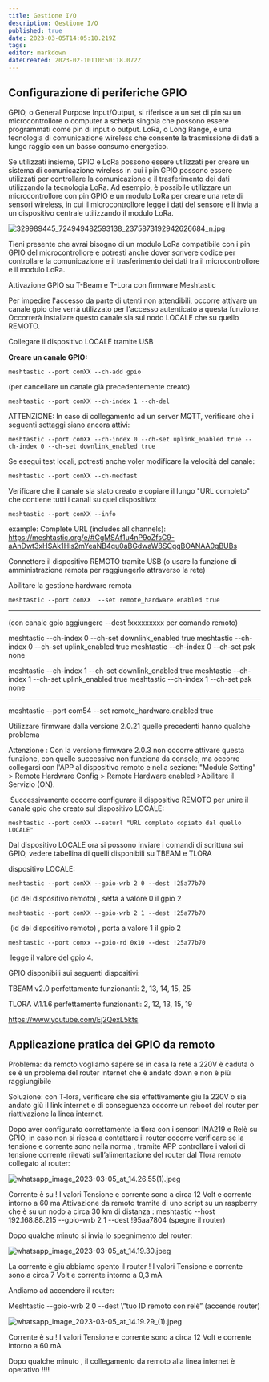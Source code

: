 ```yaml
---
title: Gestione I/O
description: Gestione I/O
published: true
date: 2023-03-05T14:05:18.219Z
tags: 
editor: markdown
dateCreated: 2023-02-10T10:50:18.072Z
---
```


## Configurazione di periferiche GPIO

GPIO, o General Purpose Input/Output, si riferisce a un set di pin su un microcontrollore o computer a scheda singola che possono essere programmati come pin di input o output. LoRa, o Long Range, è una tecnologia di comunicazione wireless che consente la trasmissione di dati a lungo raggio con un basso consumo energetico.

Se utilizzati insieme, GPIO e LoRa possono essere utilizzati per creare un sistema di comunicazione wireless in cui i pin GPIO possono essere utilizzati per controllare la comunicazione e il trasferimento dei dati utilizzando la tecnologia LoRa. Ad esempio, è possibile utilizzare un microcontrollore con pin GPIO e un modulo LoRa per creare una rete di sensori wireless, in cui il microcontrollore legge i dati del sensore e li invia a un dispositivo centrale utilizzando il modulo LoRa.

![329989445_724949482593138_2375873192942626684_n.jpg](/329989445_724949482593138_2375873192942626684_n.jpg)

Tieni presente che avrai bisogno di un modulo LoRa compatibile con i pin GPIO del microcontrollore e potresti anche dover scrivere codice per controllare la comunicazione e il trasferimento dei dati tra il microcontrollore e il modulo LoRa.

Attivazione GPIO su T-Beam e T-Lora con firmware Meshtastic 

Per impedire l'accesso da parte di utenti non attendibili, occorre attivare un canale gpio che verrà utilizzato per l'accesso autenticato a questa funzione. Occorrerà installare questo canale sia sul nodo LOCALE che su quello REMOTO.

Collegare il dispositivo LOCALE tramite USB

**Creare un canale GPIO:**

```plaintext
meshtastic --port comXX --ch-add gpio
```

(per cancellare un canale già precedentemente creato)

```plaintext
meshtastic --port comXX --ch-index 1 --ch-del
```

ATTENZIONE: In caso di collegamento ad un server MQTT, verificare che i seguenti settaggi siano ancora attivi:

```plaintext
meshtastic --port comXX --ch-index 0 --ch-set uplink_enabled true --ch-index 0 --ch-set downlink_enabled true
```

Se esegui test locali, potresti anche voler modificare la velocità del canale:

```plaintext
meshtastic --port comXX --ch-medfast
```

Verificare che il canale sia stato creato e copiare il lungo "URL completo" che contiene tutti i canali su quel dispositivo:

```plaintext
meshtastic --port comXX --info
```

example: Complete URL (includes all channels): https://meshtastic.org/e/#CgMSAf1u4nP9oZfsC9-aAnDwt3xHSAk1Hls2mYeaNB4gu0aBGdwaW8SCggBOANAA0gBUBs

Connettere il dispositivo REMOTO tramite USB (o usare la funzione di amministrazione remota per raggiungerlo attraverso la rete)

Abilitare la gestione hardware remota

```plaintext
meshtastic --port comXX  --set remote_hardware.enabled true
```
--------------------------------------------------------------------
(con canale gpio aggiungere --dest !xxxxxxxxx per comando remoto)

meshtastic --ch-index 0 --ch-set downlink_enabled true
meshtastic --ch-index 0 --ch-set uplink_enabled true
meshtastic --ch-index 0 --ch-set psk none

meshtastic --ch-index 1 --ch-set downlink_enabled true
meshtastic --ch-index 1 --ch-set uplink_enabled true
meshtastic --ch-index 1 --ch-set psk none

----------------------------------------------

meshtastic --port com54  --set remote_hardware.enabled true

Utilizzare firmware dalla versione 2.0.21 quelle precedenti hanno qualche problema

Attenzione : Con la versione firmware 2.0.3 non occorre attivare questa funzione, con quelle successive non funziona da console, ma occorre collegarsi con l'APP al dispositivo remoto e nella sezione: "Module Setting" > Remote Hardware Config > Remote Hardware enabled >Abilitare il Servizio (ON).

 Successivamente occorre configurare il dispositivo REMOTO per unire il canale gpio che creato sul dispositivo LOCALE:

```plaintext
meshtastic --port comXX --seturl "URL completo copiato dal quello LOCALE"
```

Dal dispositivo LOCALE ora si possono inviare i comandi di scrittura sui GPIO, vedere tabellina di quelli disponibili su TBEAM e TLORA

dispositivo LOCALE:

```plaintext
meshtastic --port comXX --gpio-wrb 2 0 --dest !25a77b70 
```

 (id del dispositivo remoto) , setta a valore 0 il gpio 2

```plaintext
meshtastic --port comXX --gpio-wrb 2 1 --dest !25a77b70
```

 (id del dispositivo remoto) , porta a valore 1 il gpio 2

```plaintext
meshtastic --port comxx --gpio-rd 0x10 --dest !25a77b70
```

 legge il valore del gpio 4.

GPIO disponibili sui seguenti dispositivi:

TBEAM v2.0 perfettamente funzionanti: 2, 13, 14, 15, 25

TLORA V.1.1.6 perfettamente funzionanti: 2, 12, 13, 15, 19

https://www.youtube.com/Ej2QexL5kts

## Applicazione pratica dei GPIO da remoto

Problema: da remoto vogliamo sapere se in casa la rete a 220V è caduta o se è un problema del router
internet che è andato down e non è più raggiungibile

Soluzione: con T-lora, verificare che sia effettivamente giù la 220V o sia andato giù il link internet e di
conseguenza occorre un reboot del router per riattivazione la linea internet.

Dopo aver configurato correttamente la tlora con i sensori INA219 e Relè su GPIO, in caso non si riesca a
contattare il router occorre verificare se la tensione e corrente sono nella norma , tramite APP controllare i
valori di tensione corrente rilevati sull’alimentazione del router dal Tlora remoto collegato al router:

![whatsapp_image_2023-03-05_at_14.26.55(1).jpeg](/test/whatsapp_image_2023-03-05_at_14.26.55(1).jpeg)

Corrente è su ! I valori Tensione e corrente sono a circa 12 Volt e corrente intorno a 60 ma
Attivazione da remoto tramite di uno script su un raspberry che è su un nodo a circa 30 km di distanza :
meshtastic --host 192.168.88.215 --gpio-wrb 2 1 --dest \!95aa7804 (spegne il router)

Dopo qualche minuto si invia lo spegnimento del router:

![whatsapp_image_2023-03-05_at_14.19.30.jpeg](/test/whatsapp_image_2023-03-05_at_14.19.30.jpeg)

La corrente è giù abbiamo spento il router ! I valori Tensione e corrente sono a circa 7 Volt e corrente
intorno a 0,3 mA

Andiamo ad accendere il router:

Meshtastic --gpio-wrb 2 0 --dest \”tuo ID remoto con relè” (accende router)

![whatsapp_image_2023-03-05_at_14.19.29_(1).jpeg](/test/whatsapp_image_2023-03-05_at_14.19.29_(1).jpeg)

Corrente è su ! I valori Tensione e corrente sono a circa 12 Volt e corrente intorno a 60 mA

Dopo qualche minuto , il collegamento da remoto alla linea internet è operativo !!!!
